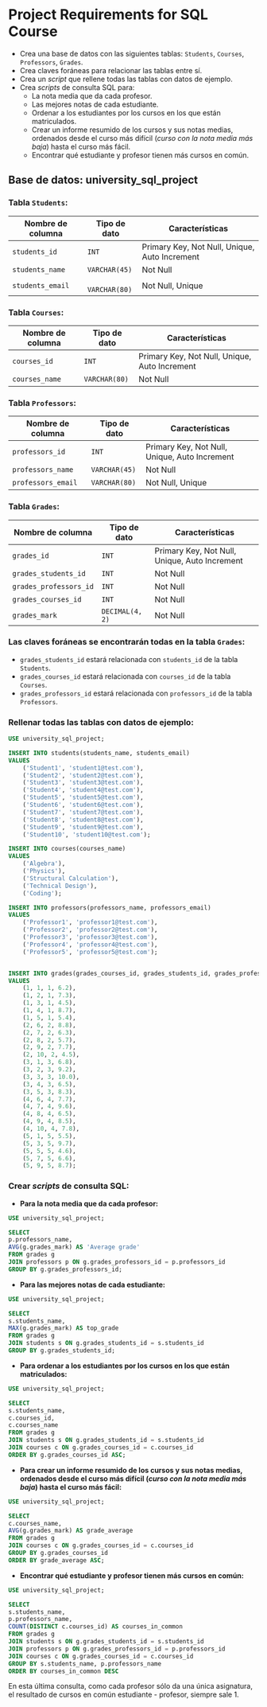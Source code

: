 # Project Requirements for SQL Course

* Crea una base de datos con las siguientes tablas: `Students`, `Courses`, `Professors`, `Grades`.
* Crea claves foráneas para relacionar las tablas entre sí.
* Crea un *script* que rellene todas las tablas con datos de ejemplo.
* Crea *scripts* de consulta SQL para:
    * La nota media que da cada profesor.
    * Las mejores notas de cada estudiante.
    * Ordenar a los estudiantes por los cursos en los que están matriculados.
    * Crear un informe resumido de los cursos y sus notas medias, ordenados desde el curso más difícil (*curso con la nota media más baja*) hasta el curso más fácil.
    * Encontrar qué estudiante y profesor tienen más cursos en común.
    
## Base de datos: university_sql_project

### Tabla `Students`:

| Nombre de columna | Tipo de dato   | Características                               |
| ----------------- | -------------- | --------------------------------------------- |
| `students_id`     | `INT`          | Primary Key, Not Null, Unique, Auto Increment |
| `students_name`   | `VARCHAR(45)`  | Not Null                                      |
| `students_email`  | ` VARCHAR(80)` | Not Null, Unique                              |

### Tabla `Courses`:

| Nombre de columna | Tipo de dato  | Características                               |
| ----------------- | ------------- | --------------------------------------------- |
| `courses_id`      | `INT`         | Primary Key, Not Null, Unique, Auto Increment |
| `courses_name`    | `VARCHAR(80)` | Not Null                                      |

### Tabla `Professors`:

| Nombre de columna  | Tipo de dato  | Características                               |
| ------------------ | ------------- | --------------------------------------------- |
| `professors_id`    | `INT`         | Primary Key, Not Null, Unique, Auto Increment |
| `professors_name`  | `VARCHAR(45)` | Not Null                                      |
| `professors_email` | `VARCHAR(80)` | Not Null, Unique                              |

### Tabla `Grades`:

| Nombre de columna      | Tipo de dato    | Características                               |
| ---------------------- | --------------- | --------------------------------------------- |
| `grades_id`            | `INT`           | Primary Key, Not Null, Unique, Auto Increment |
| `grades_students_id`   | `INT`           | Not Null                                      |
| `grades_professors_id` | `INT`           | Not Null                                      |
| `grades_courses_id`    | `INT`           | Not Null                                      |
| `grades_mark`         | `DECIMAL(4, 2)` | Not Null                                   

### Las claves foráneas se encontrarán todas en la tabla `Grades`:

* `grades_students_id` estará relacionada con `students_id` de la tabla `Students`.
* `grades_courses_id` estará relacionada con `courses_id` de la tabla `Courses`.
* `grades_professors_id` estará relacionada con `professors_id` de la tabla `Professors`.

### Rellenar todas las tablas con datos de ejemplo:
```sql
USE university_sql_project;

INSERT INTO students(students_name, students_email)
VALUES
	('Student1', 'student1@test.com'),
    ('Student2', 'student2@test.com'),
    ('Student3', 'student3@test.com'),
    ('Student4', 'student4@test.com'),
    ('Student5', 'student5@test.com'),
    ('Student6', 'student6@test.com'),
    ('Student7', 'student7@test.com'),
    ('Student8', 'student8@test.com'),
    ('Student9', 'student9@test.com'),
    ('Student10', 'student10@test.com');

INSERT INTO courses(courses_name)
VALUES
	('Algebra'),
    ('Physics'),
    ('Structural Calculation'),
    ('Technical Design'),
    ('Coding');

INSERT INTO professors(professors_name, professors_email)
VALUES
	('Professor1', 'professor1@test.com'),
    ('Professor2', 'professor2@test.com'),
    ('Professor3', 'professor3@test.com'),
    ('Professor4', 'professor4@test.com'),
    ('Professor5', 'professor5@test.com');


INSERT INTO grades(grades_courses_id, grades_students_id, grades_professors_id, grades_mark)
VALUES
	(1, 1, 1, 6.2),
    (1, 2, 1, 7.3),
    (1, 3, 1, 4.5),
    (1, 4, 1, 8.7),
    (1, 5, 1, 5.4),
    (2, 6, 2, 8.8),
    (2, 7, 2, 6.3),
    (2, 8, 2, 5.7),
    (2, 9, 2, 7.7),
    (2, 10, 2, 4.5),
    (3, 1, 3, 6.8),
    (3, 2, 3, 9.2),
    (3, 3, 3, 10.0),
    (3, 4, 3, 6.5),
    (3, 5, 3, 8.3),
    (4, 6, 4, 7.7),
    (4, 7, 4, 9.6),
    (4, 8, 4, 6.5),
    (4, 9, 4, 8.5),
    (4, 10, 4, 7.8),
    (5, 1, 5, 5.5),
    (5, 3, 5, 9.7),
    (5, 5, 5, 4.6),
    (5, 7, 5, 6.6),
    (5, 9, 5, 8.7);
```

### Crear *scripts* de consulta SQL:

* **Para la nota media que da cada profesor:**

```sql
USE university_sql_project;

SELECT
p.professors_name,
AVG(g.grades_mark) AS 'Average grade'
FROM grades g
JOIN professors p ON g.grades_professors_id = p.professors_id
GROUP BY g.grades_professors_id;
```

* **Para las mejores notas de cada estudiante:**

```sql
USE university_sql_project;

SELECT
s.students_name,
MAX(g.grades_mark) AS top_grade
FROM grades g
JOIN students s ON g.grades_students_id = s.students_id
GROUP BY g.grades_students_id;
```

* **Para ordenar a los estudiantes por los cursos en los que están matriculados:**

```sql
USE university_sql_project;

SELECT
s.students_name,
c.courses_id,
c.courses_name
FROM grades g
JOIN students s ON g.grades_students_id = s.students_id
JOIN courses c ON g.grades_courses_id = c.courses_id
ORDER BY g.grades_courses_id ASC;
```

* **Para crear un informe resumido de los cursos y sus notas medias, ordenados desde el curso más difícil (*curso con la nota media más baja*) hasta el curso más fácil:**

```sql
USE university_sql_project;

SELECT
c.courses_name,
AVG(g.grades_mark) AS grade_average
FROM grades g
JOIN courses c ON g.grades_courses_id = c.courses_id
GROUP BY g.grades_courses_id
ORDER BY grade_average ASC;
```

* **Encontrar qué estudiante y profesor tienen más cursos en común:**

```sql
USE university_sql_project;

SELECT
s.students_name,
p.professors_name,
COUNT(DISTINCT c.courses_id) AS courses_in_common
FROM grades g
JOIN students s ON g.grades_students_id = s.students_id
JOIN professors p ON g.grades_professors_id = p.professors_id
JOIN courses c ON g.grades_courses_id = c.courses_id
GROUP BY s.students_name, p.professors_name
ORDER BY courses_in_common DESC
```
En esta última consulta, como cada profesor sólo da una única asignatura, el resultado de cursos en común estudiante - profesor, siempre sale 1.




